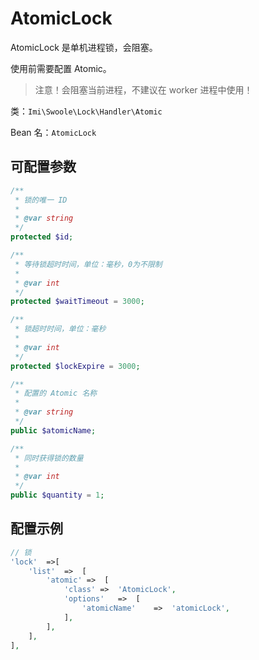 # AtomicLock

AtomicLock 是单机进程锁，会阻塞。

使用前需要配置 Atomic。

> 注意！会阻塞当前进程，不建议在 worker 进程中使用！

类：`Imi\Swoole\Lock\Handler\Atomic`

Bean 名：`AtomicLock`

## 可配置参数

```php
/**
 * 锁的唯一 ID
 *
 * @var string
 */
protected $id;

/**
 * 等待锁超时时间，单位：毫秒，0为不限制
 * 
 * @var int
 */
protected $waitTimeout = 3000;

/**
 * 锁超时时间，单位：毫秒
 * 
 * @var int
 */
protected $lockExpire = 3000;

/**
 * 配置的 Atomic 名称
 *
 * @var string
 */
public $atomicName;

/**
 * 同时获得锁的数量
 * 
 * @var int
 */
public $quantity = 1;

```

## 配置示例

```php
// 锁
'lock'  =>[
    'list'  =>  [
        'atomic' =>  [
            'class' =>  'AtomicLock',
            'options'   =>  [
                'atomicName'    =>  'atomicLock',
            ],
        ],
    ],
],
```
